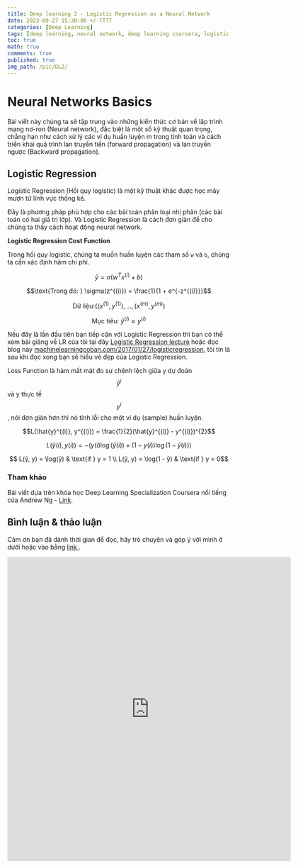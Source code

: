 ```yaml
---
title: Deep learning 2 - Logistic Regression as a Neural Network
date: 2023-09-27 15:30:00 +/-TTTT
categories: [Deep Learning]
tags: [deep learning, neural network, deep learning coursera, logistic regression, binary classification]
toc: true
math: true
comments: true
published: true
img_path: /pic/DL2/
---
```


# Neural Networks Basics


Bài viết này chúng ta sẽ tập trung vào những kiến ​​thức cơ bản về lập trình mạng nơ-ron (Neural network), đặc biệt là một số kỹ thuật quan trọng, chẳng hạn như cách xử lý các ví dụ huấn luyện m trong tính toán và cách triển khai quá trình lan truyền tiến (forward propagation) và lan truyền ngược (Backward propagation). 

## Logistic Regression

Logistic Regression (Hồi quy logistic) là một kỹ thuật khác được học máy mượn từ lĩnh vực thống kê.

Đây là phương pháp phù hợp cho các bài toán phân loại nhị phân (các bài toán có hai giá trị lớp). Và Logistic Regression là cách đơn giản để cho chúng ta thấy cách hoạt động neural network.

**Logistic Regression Cost Function**

Trong hồi quy logistic, chúng ta muốn huấn luyện các tham số `w` và `b`, chúng ta cần xác định hàm chi phí.

$$\hat{y} = \sigma(w^{T}x^{(i)}+b)$$

$$\text{Trong đó: } \sigma(z^{(i)}) = \frac{1}{1 + e^{-z^{(i)}}}$$

$$\text{Dữ liệu:} \{(x^{(1)}, y^{(1)}), ..., (x^{(m)}, y^{(m)})$$

$$\text{Mục tiêu: } \hat{y}^{(i)} ≈ y^{(i)}$$

Nếu đây là lần đầu tiên bạn tiếp cận với Logistic Regression thì bạn có thể xem bài giảng về LR của tôi tại đây [Logistic Regression lecture](https://github.com/AppSalmon/Machine-learning-lecture-of-AI-Faster-team/tree/main/Lecture07_Logistic_Regression) hoặc đọc blog này [machinelearningcoban.com/2017/01/27/logisticregression](https://machinelearningcoban.com/2017/01/27/logisticregression/), tôi tin là sau khi đọc xong bạn sẽ hiểu vẻ đẹp của Logistic Regression.

Loss Function là hàm mất mát đo sự chệnh lệch giữa y dự đoán $$\hat{y}^{i}$$ và y thực tế $$y^{i}$$, nói đơn giản hơn thì nó tính lỗi cho một ví dụ (sample) huấn luyện.

$$L(\hat{y}^{(i)}, y^{(i)}) = \frac{1}{2}(\hat{y}^{(i)} - y^{(i)})^{2}$$

$$L(ŷ(i), y(i)) = -(y(i) \log(ŷ(i)) + (1 - y(i)) \log(1 - ŷ(i)))$$

$$
L(ŷ, y) = \log(ŷ) & \text{if } y = 1 \\
L(ŷ, y) = \log(1 - ŷ) & \text{if } y = 0$$








### Tham khảo

Bài viết dựa trên khóa học Deep Learning Specialization Coursera nổi tiếng của Andrew Ng - [Link](https://www.coursera.org/specializations/deep-learning).


## Bình luận & thảo luận

Cảm ơn bạn đã dành thời gian để đọc, hãy trò chuyện và góp ý với mình ở dưới hoặc vào bằng <a href = "https://forms.gle/ZUrzUFKadCJBAEzaA"> link </a>.

<iframe src="https://docs.google.com/forms/d/e/1FAIpQLSdYX6124QWR49d27Gu08whQH9MhDvXeW9o4KkA-kblLt4URwA/viewform?embedded=true" width="640" height="686" frameborder="0" marginheight="0" marginwidth="0">Đang tải…</iframe>
